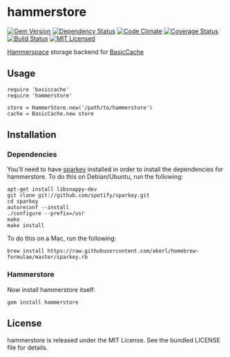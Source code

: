 hammerstore
=========

[![Gem Version](https://img.shields.io/gem/v/hammerstore.svg)](https://rubygems.org/gems/hammerstore)
[![Dependency Status](https://img.shields.io/gemnasium/akerl/hammerstore.svg)](https://gemnasium.com/akerl/hammerstore)
[![Code Climate](https://img.shields.io/codeclimate/github/akerl/hammerstore.svg)](https://codeclimate.com/github/akerl/hammerstore)
[![Coverage Status](https://img.shields.io/coveralls/akerl/hammerstore.svg)](https://coveralls.io/r/akerl/hammerstore)
[![Build Status](https://img.shields.io/travis/akerl/hammerstore.svg)](https://travis-ci.org/akerl/hammerstore)
[![MIT Licensed](https://img.shields.io/badge/license-MIT-green.svg)](https://tldrlegal.com/license/mit-license)

[Hammerspace](https://github.com/airbnb/hammerspace) storage backend for [BasicCache](https://github.com/akerl/basiccache)

## Usage

```
require 'basiccache'
require 'hammerstore'

store = HammerStore.new('/path/to/hammerstore')
cache = BasicCache.new store
```

## Installation

### Dependencies

You'll need to have [sparkey](https://github.com/spotify/sparkey) installed in order to install the dependencies for hammerstore. To do this on Debian/Ubuntu, run the following:

```
apt-get install libsnappy-dev
git clone git://github.com/spotify/sparkey.git
cd sparkey
autoreconf --install
./configure --prefix=/usr
make
make install
```

To do this on a Mac, run the following:

```
brew install https://raw.githubusercontent.com/akerl/homebrew-formulae/master/sparkey.rb
```

### Hammerstore

Now install hammerstore itself:

    gem install hammerstore

## License

hammerstore is released under the MIT License. See the bundled LICENSE file for details.

